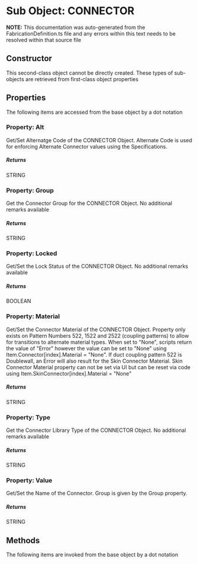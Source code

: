 # Sub Object: CONNECTOR
**NOTE:** This documentation was auto-generated from the FabricationDefinition.ts file and any errors within this text needs to be resolved within that source file
## Constructor
This second-class object cannot be directly created. These types of sub-objects are retrieved from first-class object properties
## Properties
The following items are accessed from the base object by a dot notation
### Property: Alt
Get/Set Alternatge Code of the CONNECTOR Object.
Alternate Code is used for enforcing Alternate Connector values using the Specifications.
##### Returns
STRING
### Property: Group
Get the Connector Group for the CONNECTOR Object.
No additional remarks available
##### Returns
STRING
### Property: Locked
Get/Set the Lock Status of the CONNECTOR Object.
No additional remarks available
##### Returns
BOOLEAN
### Property: Material
Get/Set the Connector Material of the CONNECTOR Object.
Property only exists on Pattern Numbers 522, 1522 and 2522 (coupling patterns) to allow for
transitions to alternate material types. When set to "None", scripts return the value of "Error" however
the value can be set to "None" using Item.Connector[index].Material = "None".
If duct coupling pattern 522 is Doublewall, an Error will also result for the Skin Connector Material.
Skin Connector Material property can not be set via UI but can be reset via code using
Item.SkinConnector[index].Material = "None"
##### Returns
STRING
### Property: Type
Get the Connector Library Type of the CONNECTOR Object.
No additional remarks available
##### Returns
STRING
### Property: Value
Get/Set the Name of the Connector.
Group is given by the Group property.
##### Returns
STRING
## Methods
The following items are invoked from the base object by a dot notation
